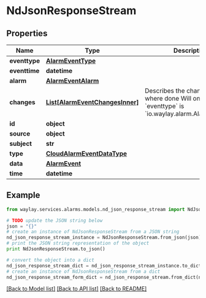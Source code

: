 # NdJsonResponseStream


## Properties

Name | Type | Description | Notes
------------ | ------------- | ------------- | -------------
**eventtype** | [**AlarmEventType**](AlarmEventType.md) |  | 
**eventtime** | **datetime** |  | 
**alarm** | [**AlarmEventAlarm**](AlarmEventAlarm.md) |  | 
**changes** | [**List[AlarmEventChangesInner]**](AlarmEventChangesInner.md) | Describes the changes that where done  Will only be there if &#x60;eventtype&#x60; is &#x60;io.waylay.alarm.AlarmUpdated&#x60; | [optional] 
**id** | **object** |  | [optional] 
**source** | **object** |  | [optional] 
**subject** | **str** |  | 
**type** | [**CloudAlarmEventDataType**](CloudAlarmEventDataType.md) |  | [optional] 
**data** | [**AlarmEvent**](AlarmEvent.md) |  | [optional] 
**time** | **datetime** |  | 

## Example

```python
from waylay.services.alarms.models.nd_json_response_stream import NdJsonResponseStream

# TODO update the JSON string below
json = "{}"
# create an instance of NdJsonResponseStream from a JSON string
nd_json_response_stream_instance = NdJsonResponseStream.from_json(json)
# print the JSON string representation of the object
print NdJsonResponseStream.to_json()

# convert the object into a dict
nd_json_response_stream_dict = nd_json_response_stream_instance.to_dict()
# create an instance of NdJsonResponseStream from a dict
nd_json_response_stream_form_dict = nd_json_response_stream.from_dict(nd_json_response_stream_dict)
```
[[Back to Model list]](../README.md#documentation-for-models) [[Back to API list]](../README.md#documentation-for-api-endpoints) [[Back to README]](../README.md)


